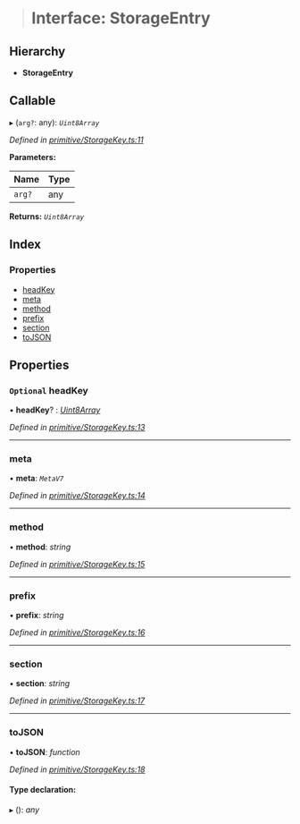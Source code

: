 > # Interface: StorageEntry

## Hierarchy

* **StorageEntry**

## Callable

▸ (`arg?`: any): *`Uint8Array`*

*Defined in [primitive/StorageKey.ts:11](https://github.com/polkadot-js/api/blob/7a08b37/packages/types/src/primitive/StorageKey.ts#L11)*

**Parameters:**

Name | Type |
------ | ------ |
`arg?` | any |

**Returns:** *`Uint8Array`*

## Index

### Properties

* [headKey](_primitive_storagekey_.storageentry.md#optional-headkey)
* [meta](_primitive_storagekey_.storageentry.md#meta)
* [method](_primitive_storagekey_.storageentry.md#method)
* [prefix](_primitive_storagekey_.storageentry.md#prefix)
* [section](_primitive_storagekey_.storageentry.md#section)
* [toJSON](_primitive_storagekey_.storageentry.md#tojson)

## Properties

### `Optional` headKey

• **headKey**? : *[Uint8Array](../classes/_codec_u8a_.u8a.md#static-uint8array)*

*Defined in [primitive/StorageKey.ts:13](https://github.com/polkadot-js/api/blob/7a08b37/packages/types/src/primitive/StorageKey.ts#L13)*

___

###  meta

• **meta**: *`MetaV7`*

*Defined in [primitive/StorageKey.ts:14](https://github.com/polkadot-js/api/blob/7a08b37/packages/types/src/primitive/StorageKey.ts#L14)*

___

###  method

• **method**: *string*

*Defined in [primitive/StorageKey.ts:15](https://github.com/polkadot-js/api/blob/7a08b37/packages/types/src/primitive/StorageKey.ts#L15)*

___

###  prefix

• **prefix**: *string*

*Defined in [primitive/StorageKey.ts:16](https://github.com/polkadot-js/api/blob/7a08b37/packages/types/src/primitive/StorageKey.ts#L16)*

___

###  section

• **section**: *string*

*Defined in [primitive/StorageKey.ts:17](https://github.com/polkadot-js/api/blob/7a08b37/packages/types/src/primitive/StorageKey.ts#L17)*

___

###  toJSON

• **toJSON**: *function*

*Defined in [primitive/StorageKey.ts:18](https://github.com/polkadot-js/api/blob/7a08b37/packages/types/src/primitive/StorageKey.ts#L18)*

#### Type declaration:

▸ (): *any*